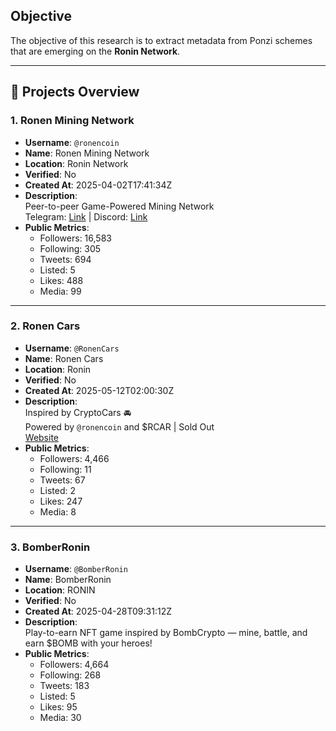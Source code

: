 ## Objective

The objective of this research is to extract metadata from Ponzi schemes that are emerging on the **Ronin Network**.

---

## 🧾 Projects Overview

### 1. **Ronen Mining Network**
- **Username**: `@ronencoin`
- **Name**: Ronen Mining Network
- **Location**: Ronin Network
- **Verified**: No
- **Created At**: 2025-04-02T17:41:34Z
- **Description**:  
  Peer-to-peer Game-Powered Mining Network  
  Telegram: [Link](https://t.co/RJCCzvRU7p) | Discord: [Link](https://t.co/R5JYlBTZMc)
- **Public Metrics**:
  - Followers: 16,583
  - Following: 305
  - Tweets: 694
  - Listed: 5
  - Likes: 488
  - Media: 99

---

### 2. **Ronen Cars**
- **Username**: `@RonenCars`
- **Name**: Ronen Cars
- **Location**: Ronin
- **Verified**: No
- **Created At**: 2025-05-12T02:00:30Z
- **Description**:  
  Inspired by CryptoCars 🚘  
  Powered by `@ronencoin` and $RCAR | Sold Out  
  [Website](https://t.co/nu6cGbzmy6)
- **Public Metrics**:
  - Followers: 4,466
  - Following: 11
  - Tweets: 67
  - Listed: 2
  - Likes: 247
  - Media: 8

---

### 3. **BomberRonin**
- **Username**: `@BomberRonin`
- **Name**: BomberRonin
- **Location**: RONIN
- **Verified**: No
- **Created At**: 2025-04-28T09:31:12Z
- **Description**:  
  Play-to-earn NFT game inspired by BombCrypto — mine, battle, and earn $BOMB with your heroes!
- **Public Metrics**:
  - Followers: 4,664
  - Following: 268
  - Tweets: 183
  - Listed: 5
  - Likes: 95
  - Media: 30
